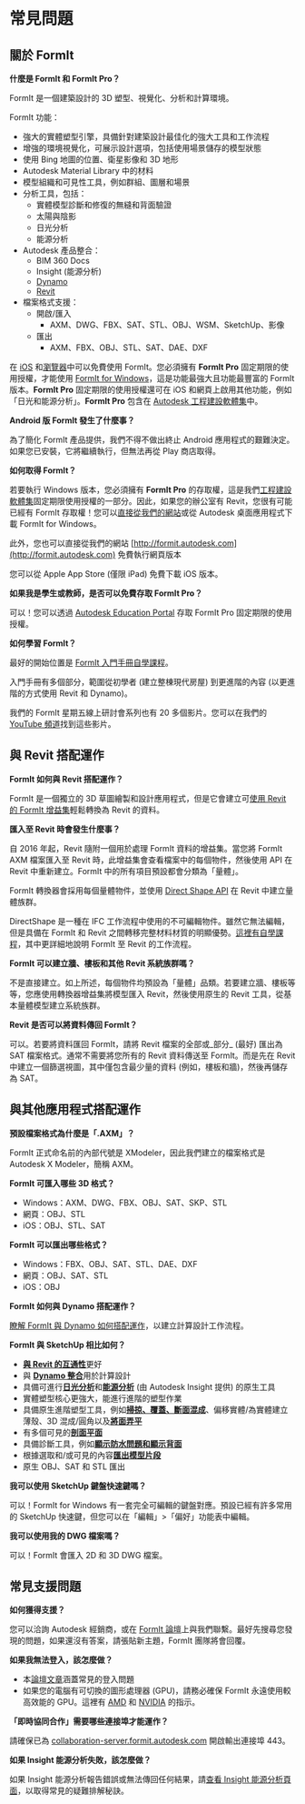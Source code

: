 # 常見問題

## 關於 FormIt

**什麼是 FormIt 和 FormIt Pro？**

FormIt 是一個建築設計的 3D 塑型、視覺化、分析和計算環境。

FormIt 功能：

* 強大的實體塑型引擎，具備針對建築設計最佳化的強大工具和工作流程
* 增強的環境視覺化，可展示設計選項，包括使用場景儲存的模型狀態
* 使用 Bing 地圖的位置、衛星影像和 3D 地形
* Autodesk Material Library 中的材料
* 模型組織和可見性工具，例如群組、圖層和場景
* 分析工具，包括：
  * 實體模型診斷和修復的無縫和背面驗證
  * 太陽與陰影
  * 日光分析
  * 能源分析
* Autodesk 產品整合：
  * BIM 360 Docs
  * Insight (能源分析)
  * [Dynamo](https://formit.autodesk.com/page/formit-dynamo)
  * [Revit](https://formit.autodesk.com/page/formit-revit)
* 檔案格式支援：
  * 開啟/匯入
    * AXM、DWG、FBX、SAT、STL、OBJ、WSM、SketchUp、影像
  * 匯出
    * AXM、FBX、OBJ、STL、SAT、DAE、DXF

在 [iOS](https://itunes.apple.com/us/app/autodesk-formit-360/id575282599?mt=8) 和[瀏覽器](https://app.formit.autodesk.com)中可以免費使用 FormIt。您必須擁有 **FormIt Pro** 固定期限的使用授權，才能使用 [FormIt for Windows](https://formit.autodesk.com/page/download)，這是功能最強大且功能最豐富的 FormIt 版本。**FormIt Pro** 固定期限的使用授權還可在 iOS 和網頁上啟用其他功能，例如「日光和能源分析」。**FormIt Pro** 包含在 [Autodesk 工程建設軟體集](https://www.autodesk.com/collections/architecture-engineering-construction/overview)中。

**Android 版 FormIt 發生了什麼事？**

為了簡化 FormIt 產品提供，我們不得不做出終止 Android 應用程式的艱難決定。如果您已安裝，它將繼續執行，但無法再從 Play 商店取得。

**如何取得 FormIt？**

若要執行 Windows 版本，您必須擁有 **FormIt Pro** 的存取權，這是我們[工程建設軟體集](https://www.autodesk.com/collections/architecture-engineering-construction/overview)固定期限使用授權的一部分。因此，如果您的辦公室有 Revit，您很有可能已經有 FormIt 存取權！您可以[直接從我們的網站](https://formit.autodesk.com/page/download)或從 Autodesk 桌面應用程式下載 FormIt for Windows。

此外，您也可以直接從我們的網站 [http://formit.autodesk.com](http://formit.autodesk.com) 免費執行網頁版本

您可以從 Apple App Store (僅限 iPad) 免費下載 iOS 版本。

**如果我是學生或教師，是否可以免費存取 FormIt Pro？**

可以！您可以透過 [Autodesk Education Portal](https://www.autodesk.com/education/free-software/formit-pro) 存取 FormIt Pro 固定期限的使用授權。

**如何學習 FormIt？**

最好的開始位置是 [FormIt 入門手冊自學課程](../formit-primer/)。

入門手冊有多個部分，範圍從初學者 (建立整棟現代房屋) 到更進階的內容 (以更進階的方式使用 Revit 和 Dynamo)。

我們的 FormIt 星期五線上研討會系列也有 20 多個影片。您可以在我們的 [YouTube 頻道](https://www.youtube.com/channel/UCdZJr6Bo4pwBu3lQqcxlDsw)找到這些影片。

## 與 Revit 搭配運作

**FormIt 如何與 Revit 搭配運作？**

FormIt 是一個獨立的 3D 草圖繪製和設計應用程式，但是它會建立可[使用 Revit 的 FormIt 增益集](https://formit.autodesk.com/page/formit-revit)輕鬆轉換為 Revit 的資料。

**匯入至 Revit 時會發生什麼事？**

自 2016 年起，Revit 隨附一個用於處理 FormIt 資料的增益集。當您將 FormIt AXM 檔案匯入至 Revit 時，此增益集會查看檔案中的每個物件，然後使用 API 在 Revit 中重新建立。FormIt 中的所有項目預設都會分類為「量體」。

FormIt 轉換器會採用每個量體物件，並使用 [Direct Shape API](https://knowledge.autodesk.com/search-result/caas/CloudHelp/cloudhelp/2016/ENU/Revit-API/files/GUID-DF7B9D4A-5A8A-4E39-8721-B7782CBD7730-htm.html) 在 Revit 中建立量體族群。

DirectShape 是一種在 IFC 工作流程中使用的不可編輯物件。雖然它無法編輯，但是具備在 FormIt 和 Revit 之間轉移完整材料材質的明顯優勢。[這裡有自學課程](https://windows.help.formit.autodesk.com/Building-the-Farnsworth-House/Revit-Interop.html)，其中更詳細地說明 FormIt 至 Revit 的工作流程。

**FormIt 可以建立牆、樓板和其他 Revit 系統族群嗎？**

不是直接建立。如上所述，每個物件均預設為「量體」品類。若要建立牆、樓板等等，您應使用轉換器增益集將模型匯入 Revit，然後使用原生的 Revit 工具，從基本量體模型建立系統族群。

**Revit 是否可以將資料傳回 FormIt？**

可以。若要將資料匯回 FormIt，請將 Revit 檔案的全部或_部分_ (最好) 匯出為 SAT 檔案格式。通常不需要將您所有的 Revit 資料傳送至 FormIt。而是先在 Revit 中建立一個篩選視圖，其中僅包含最少量的資料 (例如，樓板和牆)，然後再儲存為 SAT。

## 與其他應用程式搭配運作

**預設檔案格式為什麼是「.AXM」？**

FormIt 正式命名前的內部代號是 XModeler，因此我們建立的檔案格式是 Autodesk X Modeler，簡稱 AXM。

**FormIt 可匯入哪些 3D 格式？**

* Windows：AXM、DWG、FBX、OBJ、SAT、SKP、STL
* 網頁：OBJ、STL
* iOS：OBJ、STL、SAT

**FormIt 可以匯出哪些格式？**

* Windows：FBX、OBJ、SAT、STL、DAE、DXF
* 網頁：OBJ、SAT、STL
* iOS：OBJ

**FormIt 如何與 Dynamo 搭配運作？**

[瞭解 FormIt 與 Dynamo 如何搭配運作](https://formit.autodesk.com/page/formit-dynamo)，以建立計算設計工作流程。

**FormIt 與 SketchUp 相比如何？**

* [**與 Revit 的互通性**](../tool-library/revit.md)更好
* 與 [**Dynamo 整合**](../tool-library/dynamo.md)用於計算設計
* 具備可進行[**日光分析**](../tool-library/solar-analysis.md)和[**能源分析**](../tool-library/energy-analysis.md) (由 Autodesk Insight 提供) 的原生工具
* 實體塑型核心更強大，能進行進階的塑型作業
* 具備原生進階塑型工具，例如[**掃掠、覆蓋、斷面混成**](../tool-library/cover-sweep-loft.md)、偏移實體/為實體建立薄殼、3D 混成/圓角以及[**將面弄平**](../tool-library/flatten-face.md)
* 有多個可見的[**剖面平面**](../tool-library/section-planes.md)
* 具備診斷工具，例如[**顯示防水問題和顯示背面**](../tool-library/visual-styles.md)
* 根據選取和/或可見的內容[**匯出模型片段**](../tool-library/export-data.md)
* 原生 OBJ、SAT 和 STL 匯出

**我可以使用 SketchUp 鍵盤快速鍵嗎？**

可以！FormIt for Windows 有一套完全可編輯的鍵盤對應。預設已經有許多常用的 SketchUp 快速鍵，但您可以在「編輯」>「偏好」功能表中編輯。

**我可以使用我的 DWG 檔案嗎？**

可以！FormIt 會匯入 2D 和 3D DWG 檔案。

## 常見支援問題

**如何獲得支援？**

您可以洽詢 Autodesk 經銷商，或在 [FormIt 論壇](https://forums.autodesk.com/t5/formit-forum/bd-p/142)上與我們聯繫。最好先搜尋您發現的問題，如果還沒有答案，請張貼新主題，FormIt 團隊將會回覆。

**如果我無法登入，該怎麼做？**

* 本[論壇文章](https://forums.autodesk.com/t5/formit-forum/having-trouble-logging-into-formit-for-windows-try-these-steps/td-p/7179572)涵蓋常見的登入問題
* 如果您的電腦有可切換的圖形處理器 (GPU)，請務必確保 FormIt 永遠使用較高效能的 GPU。這裡有 [AMD](https://community.amd.com/docs/DOC-1581#jive\_content\_id\_Assigning\_Applications\_to\_GPUs) 和 [NVIDIA](http://nvidia.custhelp.com/app/answers/detail/a\_id/2615/kw/manage%203d%20settings/related/1) 的指示。

**「即時協同合作」需要哪些連接埠才能運作？**

請確保已為 [collaboration-server.formit.autodesk.com](http://collaboration-server.formit.autodesk.com/) 開啟輸出連接埠 443。

**如果 Insight 能源分析失敗，該怎麼做？**

如果 Insight 能源分析報告錯誤或無法傳回任何結果，請[查看 Insight 能源分析頁面](https://formit.autodesk.com/page/formit-insight)，以取得常見的疑難排解秘訣。
